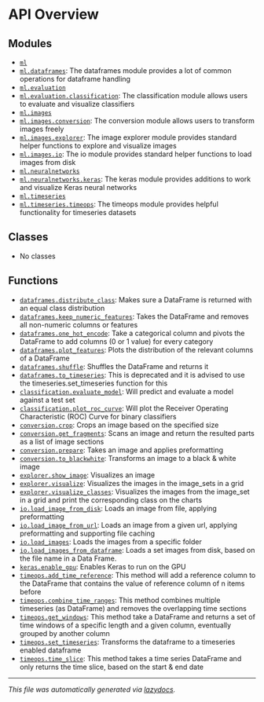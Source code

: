 <!-- markdownlint-disable -->

# API Overview

## Modules

- [`ml`](./ml.md#module-ml)
- [`ml.dataframes`](./ml.dataframes.md#module-mldataframes): The dataframes module provides a lot of common operations for dataframe handling
- [`ml.evaluation`](./ml.evaluation.md#module-mlevaluation)
- [`ml.evaluation.classification`](./ml.evaluation.classification.md#module-mlevaluationclassification): The classification module allows users to evaluate and visualize classifiers
- [`ml.images`](./ml.images.md#module-mlimages)
- [`ml.images.conversion`](./ml.images.conversion.md#module-mlimagesconversion): The conversion module allows users to transform images freely
- [`ml.images.explorer`](./ml.images.explorer.md#module-mlimagesexplorer): The image explorer module provides standard helper functions to explore and visualize images
- [`ml.images.io`](./ml.images.io.md#module-mlimagesio): The io module provides standard helper functions to load images from disk
- [`ml.neuralnetworks`](./ml.neuralnetworks.md#module-mlneuralnetworks)
- [`ml.neuralnetworks.keras`](./ml.neuralnetworks.keras.md#module-mlneuralnetworkskeras): The keras module provides additions to work and visualize Keras neural networks
- [`ml.timeseries`](./ml.timeseries.md#module-mltimeseries)
- [`ml.timeseries.timeops`](./ml.timeseries.timeops.md#module-mltimeseriestimeops): The timeops module provides helpful functionality for timeseries datasets

## Classes

- No classes

## Functions

- [`dataframes.distribute_class`](./ml.dataframes.md#function-distribute_class): Makes sure a DataFrame is returned with an equal class distribution
- [`dataframes.keep_numeric_features`](./ml.dataframes.md#function-keep_numeric_features): Takes the DataFrame and removes all non-numeric columns or features
- [`dataframes.one_hot_encode`](./ml.dataframes.md#function-one_hot_encode): Take a categorical column and pivots the DataFrame to add columns (0 or 1 value) for every category
- [`dataframes.plot_features`](./ml.dataframes.md#function-plot_features): Plots the distribution of the relevant columns of a DataFrame
- [`dataframes.shuffle`](./ml.dataframes.md#function-shuffle): Shuffles the DataFrame and returns it
- [`dataframes.to_timeseries`](./ml.dataframes.md#function-to_timeseries): This is deprecated and it is advised to use the timeseries.set_timeseries function for this
- [`classification.evaluate_model`](./ml.evaluation.classification.md#function-evaluate_model): Will predict and evaluate a model against a test set
- [`classification.plot_roc_curve`](./ml.evaluation.classification.md#function-plot_roc_curve): Will plot the Receiver Operating Characteristic (ROC) Curve for binary classifiers
- [`conversion.crop`](./ml.images.conversion.md#function-crop): Crops an image based on the specified size
- [`conversion.get_fragments`](./ml.images.conversion.md#function-get_fragments): Scans an image and return the resulted parts as a list of image sections
- [`conversion.prepare`](./ml.images.conversion.md#function-prepare): Takes an image and applies preformatting
- [`conversion.to_blackwhite`](./ml.images.conversion.md#function-to_blackwhite): Transforms an image to a black & white image
- [`explorer.show_image`](./ml.images.explorer.md#function-show_image): Visualizes an image
- [`explorer.visualize`](./ml.images.explorer.md#function-visualize): Visualizes the images in the image_sets in a grid
- [`explorer.visualize_classes`](./ml.images.explorer.md#function-visualize_classes): Visualizes the images from the image_set in a grid and print the corresponding class on the charts
- [`io.load_image_from_disk`](./ml.images.io.md#function-load_image_from_disk): Loads an image from file, applying preformatting
- [`io.load_image_from_url`](./ml.images.io.md#function-load_image_from_url): Loads an image from a given url, applying preformatting and supporting file caching
- [`io.load_images`](./ml.images.io.md#function-load_images): Loads the images from a specific folder
- [`io.load_images_from_dataframe`](./ml.images.io.md#function-load_images_from_dataframe): Loads a set images from disk, based on the file name in a Data Frame.  
- [`keras.enable_gpu`](./ml.neuralnetworks.keras.md#function-enable_gpu): Enables Keras to run on the GPU
- [`timeops.add_time_reference`](./ml.timeseries.timeops.md#function-add_time_reference): This method will add a reference column to the DataFrame that contains the value of reference column of n items before
- [`timeops.combine_time_ranges`](./ml.timeseries.timeops.md#function-combine_time_ranges): This method combines multiple timeseries (as DataFrame) and removes the overlapping time sections
- [`timeops.get_windows`](./ml.timeseries.timeops.md#function-get_windows): This method take a DataFrame and returns a set of time windows of a specific length and a given column, eventually grouped by another column
- [`timeops.set_timeseries`](./ml.timeseries.timeops.md#function-set_timeseries): Transforms the dataframe to a timeseries enabled dataframe
- [`timeops.time_slice`](./ml.timeseries.timeops.md#function-time_slice): This method takes a time series DataFrame and only returns the time slice, based on the start & end date


---

_This file was automatically generated via [lazydocs](https://github.com/ml-tooling/lazydocs)._
